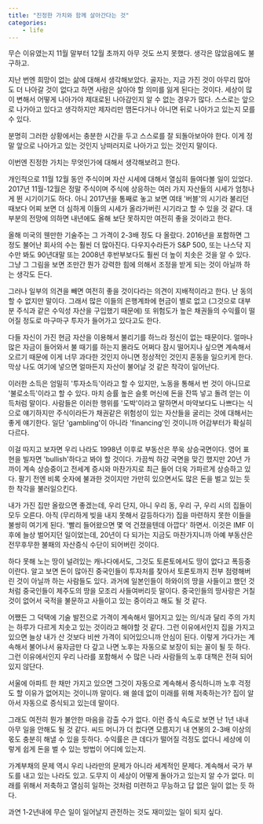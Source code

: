 ```yaml
---
title: "진정한 가치와 함께 살아간다는 것"
categories:
    - life
---
```


무슨 이유였는지 11월 말부터 12월 초까지 아무 것도 쓰지 못했다. 생각은 많았음에도 불구하고. 

지난 번엔 희망이 없는 삶에 대해서 생각해보았다. 골자는, 지금 가진 것이 아무리 많아도 더 나아갈 것이 없다고 하면 사람은 살아야 할 의미를 잃게 된다는 것이다. 세상이 많이 변해서 어떻게 나아가야 제대로된 나아감인지 알 수 없는 경우가 많다. 스스로는 앞으로 나가아고 있다고 생각하지만 제자리만 맴돈다거나 아니면 뒤로 나아가고 있는지 모를 수 있다.

분명히 그러한 상황에서는 충분한 시간을 두고 스스로를 잘 되돌아보아야 한다. 이게 정말 앞으로 나아가고 있는 것인지 낭떠러지로 나아가고 있는 것인지 말이다.

이번엔 진정한 가치는 무엇인가에 대해서 생각해보려고 한다.

개인적으로 11월 12월 동안 주식이며 자산 시세에 대해서 열심히 들여다볼 일이 있었다. 2017년 11월-12월은 정말 주식이며 주식에 상응하는 여러 가지 자산들의 시세가 엄청나게 뛴 시기이기도 하다. 아니 2017년을 통째로 놓고 보면 여태 '버블'의 시기라 불리던 때보다 어찌 보면 더 심하게 이들의 시세가 올라가버린 시기라고 할 수 있을 것 같다. 대부분의 전망에 의하면 내년에도 올해 보단 못하지만 여전히 좋을 것이라고 한다.

올해 미국의 웬만한 기술주는 그 가격이 2-3배 정도 다 올랐다. 2016년을 포함하면 그정도 불어난 회사의 수는 훨씬 더 많아진다. 다우지수라든가 S&P 500, 또는 나스닥 지수만 봐도 90년대말 또는 2008년 후반부보다도 훨씬 더 높이 치솟은 것을 알 수 있다. 그냥 그 그림을 보면 조만간 뭔가 강력한 힘에 의해서 조정을 받게 되는 것이 아닐까 하는 생각도 든다.

그러나 일부의 의견을 빼면 여전히 좋을 것이다라는 의견이 지배적이라고 한다. 난 동의할 수 없지만 말이다. 그래서 많은 이들의 은행계좌에 현금이 별로 없고 (그것으로 대부분 주식과 같은 수익성 자산을 구입했기 때문에) 또 위험도가 높은 채권들의 수익률이 떨어질 정도로 마구마구 투자가 들어가고 있다고도 한다. 

다들 자신이 가진 현금 자산을 이용해서 불리기를 하느라 정신이 없는 때문이다. 얼마나 많은 자금이 들어와서 불 때기를 하는지 몰라도 어쩌다 잠시 떨어지나 싶으면 계속해서 오르기 때문에 이게 너무 과다한 것인지 아니면 정상적인 것인지 혼동을 일으키게 한다. 막상 나도 여기에 넣으면 얼마든지 자산이 불어날 것 같은 착각이 일어난다.

이러한 소득은 엄밀히 '투자소득'이라고 할 수 있지만, 노동을 통해서 번 것이 아니므로 '불로소득'이라고 할 수 있다. 마치 승률 높은 슬롯 머신에 돈을 잔뜩 넣고 돌려 얻는 이득처럼 말이다. 사람들은 이러한 행위를 '도박'이라고 말하면서 마약보다도 나쁘다는 식으로 얘기하지만 주식이라든가 채권같은 위험성이 있는 자산들을 굴리는 것에 대해서는 좋게 얘기한다. 일단 'gambling'이 아니라 'financing'인 것이니까 어감부터가 확실히 다르다. 

이걸 따지고 보자면 우리 나라도 1998년 이후로 부동산은 쭈욱 상승국면이다. 영어 표현을 빌자면 'bullish'하다고 봐야 할 것이다. 가끔씩 하강 국면을 맞긴 했지만 20년 가까이 계속 상승중이고 전세계 증시와 마찬가지로 최근 들어 더욱 가파르게 상승하고 있다. 팔기 전엔 비록 숫자에 불과한 것이지만 가만히 있으면서도 많은 돈을 벌고 있는 듯한 착각을 불러일으킨다. 

내가 가진 집만 올랐으면 좋겠는데, 우리 단지, 아니 우리 동, 우리 구, 우리 시의 집들이 모두 오른다. 아직 (무리하게 빚을 내지 못해서 갈등하다가) 집을 마련하지 못한 이들을 불쌍히 여기게 된다. '빨리 들어왔으면 몇 억 건졌을텐데 아깝다' 하면서. 이것은 IMF 이후에 늘상 벌어지던 일이었는데, 20년이 다 되가는 지금도 마찬가지니까 아예 부동산은 전무후무한 불패의 자산증식 수단이 되어버린 것이다.

하다 못해 노는 땅이 널려있는 캐나다에서도, 그것도 토론토에서도 땅이 없다고 폭등중이란다. 알고 보면 돈이 많아진 중국인들이 투자처를 찾아서 토론토까지 전부 점령해버린 것이 아닐까 하는 사람들도 있다. 과거에 일본인들이 하와이의 땅을 사들이고 했던 것처럼 중국인들이 제주도의 땅을 모조리 사들여버리듯 말이다. 중국인들의 땅사랑은 거칠 것이 없어서 국적을 불문하고 사들이고 있는 중이라고 해도 될 것 같다.

어쨌든 그 덕택에 기술 발전으로 가격이 계속해서 떨어지고 있는 의/식과 달리 주의 가치는 하루가 다르게 치솟고 있는 것이라고 해야할 것 같다. 그런 이유에서인지 집을 가지고 있으면 늘상 내가 산 것보다 비싼 가격이 되어있으니까 안심이 된다. 이렇게 가다가는 계속해서 불어나서 융자금만 다 갚고 나면 노후는 자동으로 보장이 되는 꼴이 될 듯 하다. 그런 이유에서인지 우리 나라를 포함해서 수 많은 나라 사람들의 노후 대책은 전혀 되어있지 않단다. 

서울에 아파트 한 채만 가지고 있으면 그것이 자동으로 계속해서 증식하니까 노후 걱정도 할 이유가 없어지는 것이니까 말이다. 왜 쓸데 없이 미래를 위해 저축하는가? 집이 알아서 자동으로 증식되고 있는데 말이다. 

그래도 여전히 뭔가 불안한 마음을 감출 수가 없다. 이런 증식 속도로 보면 난 1년 내내 아무 일을 안해도 될 것 같다. 씨드 머니가 더 컸다면 모름지기 내 연봉의 2-3배 이상의 몫도 충분히 해낼 수 있을 듯하다. 수익률은 큰 데다가 떨어질 걱정도 없다니 세상에 이렇게 쉽게 돈을 벌 수 있는 방법이 어디에 있는지.

가계부채의 문제 역시 우리 나라만의 문제가 아니라 세계적인 문제다. 계속해서 국가 부도를 내고 있는 나라도 있고. 도무지 이 세상이 어떻게 돌아가고 있는지 알 수가 없다. 미래를 위해서 저축하고 열심히 일하는 것처럼 미련하고 무능하고 답 없은 일이 없는 듯 하다. 

과연 1-2년내에 무슨 일이 일어날지 관전하는 것도 재미있는 일이 되지 싶다.
